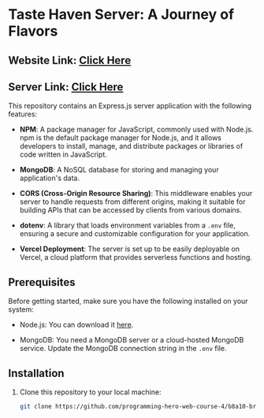 # Taste Haven Server: A Journey of Flavors

## Website Link: [Click Here]()

## Server Link: [Click Here]()

This repository contains an Express.js server application with the following features:

- **NPM**: A package manager for JavaScript, commonly used with Node.js. npm is the default package manager for Node.js, and it allows developers to install, manage, and distribute packages or libraries of code written in JavaScript.

- **MongoDB**: A NoSQL database for storing and managing your application's data.

- **CORS (Cross-Origin Resource Sharing)**: This middleware enables your server to handle requests from different origins, making it suitable for building APIs that can be accessed by clients from various domains.

- **dotenv**: A library that loads environment variables from a `.env` file, ensuring a secure and customizable configuration for your application.

- **Vercel Deployment**: The server is set up to be easily deployable on Vercel, a cloud platform that provides serverless functions and hosting.


## Prerequisites

Before getting started, make sure you have the following installed on your system:

- Node.js: You can download it [here](https://nodejs.org/).

- MongoDB: You need a MongoDB server or a cloud-hosted MongoDB service. Update the MongoDB connection string in the `.env` file.

## Installation

1. Clone this repository to your local machine:

   ```bash
   git clone https://github.com/programming-hero-web-course-4/b8a10-brandshop-server-side-mehedihasanhrid1.git